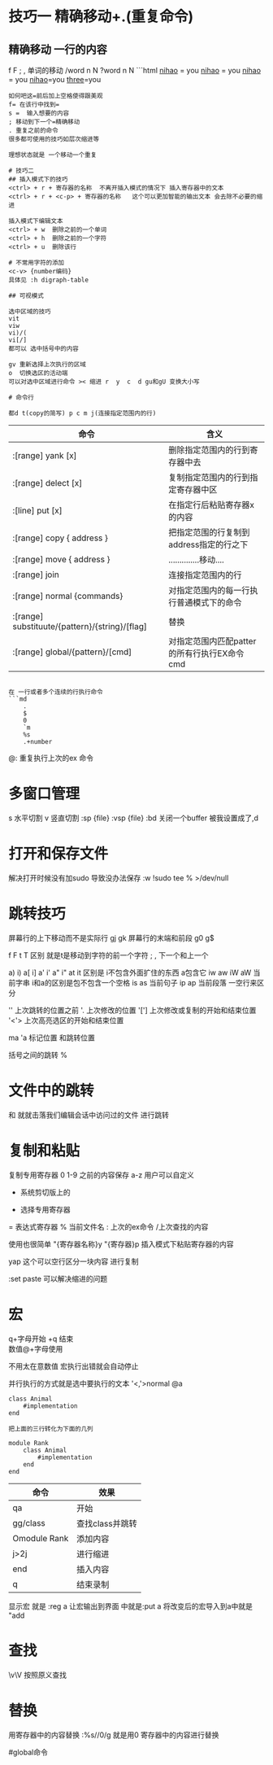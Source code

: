 # 技巧一  精确移动+.(重复命令)
## 精确移动 一行的内容
f F ; ,
单词的移动 /word n N ?word n N ```html <a href="#">nihao</a> = you <a href = "#">nihao</a> = you <a href = "#">nihao</a> = you
	<a href="#">nihao</a>=you
	<a href="#">three</a>=you
```
如何吧这=前后加上空格使得跟美观 
f= 在该行中找到= 
s =  输入想要的内容
; 移动到下一个=精确移动
. 重复之前的命令
很多都可使用的技巧如层次缩进等 

理想状态就是 一个移动一个重复

# 技巧二
## 插入模式下的技巧
<ctrl> + r + 寄存器的名称  不离开插入模式的情况下 插入寄存器中的文本
<ctrl> + r + <c-p> + 寄存器的名称   这个可以更加智能的输出文本 会去除不必要的缩进

插入模式下编辑文本  
<ctrl> + w  删除之前的一个单词
<ctrl> + h  删除之前的一个字符
<ctrl> + u  删除该行

# 不常用字符的添加
<c-v> {number编码}  
具体见 :h digraph-table

## 可视模式

选中区域的技巧
vit 
viw
vi)/(
vi[/]
都可以 选中括号中的内容

gv 重新选择上次执行的区域
o  切换选区的活动端
可以对选中区域进行命令 >< 缩进 r  y  c  d gu和gU 变换大小写

# 命令行

都d t(copy的简写) p c m j(连接指定范围内的行)
```
| 命令                                           | 含义                                        |
|------------------------------------------------|---------------------------------------------|
| :[range] yank [x]                              | 删除指定范围内的行到寄存器中去              |
| :[range] delect [x]                            | 复制指定范围内的行到指定寄存器中区          |
| :[line] put [x]                                | 在指定行后粘贴寄存器x的内容                 |
| :[range] copy { address }                      | 把指定范围的行复制到 address指定的行之下    |
| :[range] move { address }                      | ..............移动....                      |
| :[range] join                                  | 连接指定范围内的行                          |
| :[range] normal {commands}                     | 对指定范围内的每一行执行普通模式下的命令    |
| :[range] substituute/{pattern}/{string}/[flag] | 替换                                        |
| :[range] global/{pattern}/[cmd]                | 对指定范围内匹配patter的所有行执行EX命令cmd |
```

在 一行或者多个连续的行执行命令
```md
	.
	$
	0
	`m
	%s 
	.+number
```

@: 重复执行上次的ex 命令
# 多窗口管理

<c-w>s 水平切割
<c-w>v 竖直切割
:sp {file}
:vsp {file}
:bd 关闭一个buffer 被我设置成了,d

# 打开和保存文件
解决打开时候没有加sudo 导致没办法保存
:w !sudo tee % >/dev/null

# 跳转技巧
屏幕行的上下移动而不是实际行
gj 
gk
屏幕行的末端和前段
g0 
g$

f F t T 区别 就是t是移动到字符的前一个字符
; , 下一个和上一个

a) i)
a[ i]
a' i'
a" i"
at it 
区别是 i不包含外面扩住的东西  a包含它
iw aw
iW aW 当前字串   i和a的区别是包不包含一个空格
is as 当前句子
ip ap 当前段落 一空行来区分

'' 上次跳转的位置之前
'. 上次修改的位置
'['] 上次修改或复制的开始和结束位置
'<'> 上次高亮选区的开始和结束位置

ma  'a 标记位置  和跳转位置   

括号之间的跳转  %  
#  文件中的跳转
<c-i> 和<c-o> 就就击落我们编辑会话中访问过的文件 进行跳转
# 复制和粘贴

复制专用寄存器 0
1-9 之前的内容保存
a-z 用户可以自定义
+ 系统剪切版上的
* 选择专用寄存器

= 表达式寄存器
% 当前文件名
: 上次的ex命令
/上次查找的内容

使用也很简单
"{寄存器名称}y 
"{寄存器}p
插入模式下粘贴寄存器的内容 <c-r>

yap 这个可以空行区分一块内容  进行复制


:set paste 可以解决缩进的问题

# 宏
q+字母开始 +q 结束   
数值@+字母使用

不用太在意数值 宏执行出错就会自动停止

并行执行的方式就是选中要执行的文本
'<,'>normal @a 

```
class Animal
	#implementation
end

把上面的三行转化为下面的几列

module Rank
	class Animal
		#implementation
	end
end

```

| 命令              | 效果            |
|-------------------|-----------------|
| qa                | 开始            |
| gg/class<CR>      | 查找class并跳转 |
| Omodule Rank<esc> | 添加内容        |
| j>2j              | 进行缩进        |
| end<esc>          | 插入内容        |
| q                 | 结束录制        |

显示宏 就是 :reg a
让宏输出到界面 中就是:put a
将改变后的宏导入到a中就是 "add

# 查找
\v\V 按照原义查找

# 替换
 
用寄存器中的内容替换
:%s//<c-r>0/g 就是用0 寄存器中的内容进行替换

#global命令



